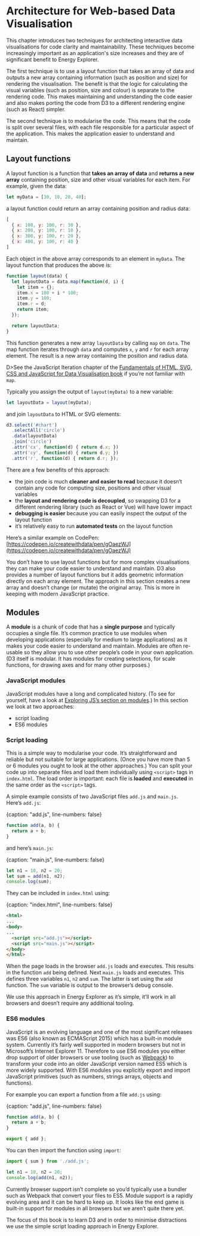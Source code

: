 # Architecture for Web-based Data Visualisation

This chapter introduces two techniques for architecting interactive data visualisations for code clarity and maintainability. These techniques become increasingly important as an application's size increases and they are of significant benefit to Energy Explorer.

The first technique is to use a layout function that takes an array of data and outputs a new array containing information (such as position and size) for rendering the visualisation. The benefit is that the logic for calculating the visual variables (such as position, size and colour) is separate to the rendering code. This makes maintaining and understanding the code easier and also makes porting the code from D3 to a different rendering engine (such as React) simpler.

The second technique is to modularise the code. This means that the code is split over several files, with each file responsible for a particular aspect of the application. This makes the application easier to understand and maintain.

## Layout functions

A layout function is a function that **takes an array of data** and **returns a new array** containing position, size and other visual variables for each item. For example, given the data:

```js
let myData = [30, 10, 20, 40];
```

a layout function could return an array containing position and radius data:

```js
[
  { x: 100, y: 100, r: 30 },
  { x: 200, y: 100, r: 10 },
  { x: 300, y: 100, r: 20 },
  { x: 400, y: 100, r: 40 }
]
```

Each object in the above array corresponds to an element in `myData`. The layout function that produces the above is:

```js
function layout(data) {
  let layoutData = data.map(function(d, i) {
    let item = {};
    item.x = 100 + i * 100;
    item.y = 100;
    item.r = d;
    return item;
  });

  return layoutData;
}
```

This function generates a new array `layoutData` by calling `map` on `data`. The map function iterates through `data` and computes `x`, `y` and `r` for each array element. The result is a new array containing the position and radius data.

D>See the JavaScript Iteration chapter of the [Fundamentals of HTML, SVG, CSS and JavaScript for Data Visualisation book](https://leanpub.com/html-svg-css-js-for-data-visualisation) if you’re not familiar with `map`.

Typically you assign the output of `layout(myData)` to a new variable:

```js
let layoutData = layout(myData);
```

and join `layoutData` to HTML or SVG elements:

```js
d3.select('#chart')
  .selectAll('circle')
  .data(layoutData)
  .join('circle')
  .attr('cx', function(d) { return d.x; })
  .attr('cy', function(d) { return d.y; })
  .attr('r', function(d) { return d.r; });
```

There are a few benefits of this approach:

* the join code is much **cleaner and easier to read** because it doesn’t contain any code for computing size, positions and other visual variables
* the **layout and rendering code is decoupled**, so swapping D3 for a different rendering library (such as React or Vue) will have lower impact
* **debugging is easier** because you can easily inspect the output of the layout function
* it’s relatively easy to run **automated tests** on the layout function

Here’s a similar example on CodePen: [https://codepen.io/createwithdata/pen/gOaezWJ](https://codepen.io/createwithdata/pen/gOaezWJ)

You don’t have to use layout functions but for more complex visualisations they can make your code easier to understand and maintain. D3 also provides a number of layout functions but it adds geometric information directly on each array element. The approach in this section creates a new array and doesn’t change (or mutate) the original array. This is more in keeping with modern JavaScript practice.

## Modules

A **module** is a chunk of code that has a **single purpose** and typically occupies a single file. It’s common practice to use modules when developing applications (especially for medium to large applications) as it makes your code easier to understand and maintain. Modules are often re-usable so they allow you to use other people’s code in your own application. (D3 itself is modular. It has modules for creating selections, for scale functions, for drawing axes and for many other purposes.)

### JavaScript modules

JavaScript modules have a long and complicated history. (To see for yourself, have a look at [Exploring JS’s section on modules](https://exploringjs.com/es6/ch_modules.html).) In this section we look at two approaches:

* script loading
* ES6 modules

### Script loading

This is a simple way to modularise your code. It’s straightforward and reliable but not suitable for large applications. (Once you have more than 5 or 6 modules you ought to look at the other approaches.) You can split your code up into separate files and load them individually using `<script>` tags in `index.html`. The load order is important: each file is **loaded** and **executed** in the same order as the `<script>` tags.

A simple example consists of two JavaScript files `add.js` and `main.js`. Here’s `add.js`:

{caption: "add.js", line-numbers: false}
```js
function add(a, b) {
  return a + b;
}
```

and here’s `main.js`:

{caption: "main.js", line-numbers: false}
```js
let n1 = 10, n2 = 20;
let sum = add(n1, n2);
console.log(sum);
```

They can be included in `index.html` using:

{caption: "index.html", line-numbers: false}
```html
<html>
...
<body>
...
  <script src="add.js"></script>
  <script src="main.js"></script>
</body>
</html>
```

When the page loads in the browser `add.js`  loads and executes. This results in the function `add` being defined. Next `main.js` loads and executes. This defines three variables `n1`, `n2` and `sum`. The latter is set using the `add` function. The `sum` variable is output to the browser’s debug console.

We use this approach in Energy Explorer as it’s simple, it’ll work in all browsers and doesn’t require any additional tooling.

### ES6 modules

JavaScript is an evolving language and one of the most significant releases was ES6 (also known as ECMAScript 2015) which has a built-in module system. Currently it’s fairly well supported in modern browsers but not in Microsoft’s Internet Explorer 11. Therefore to use ES6 modules you either drop support of older browsers or use tooling (such as [Webpack](https://webpack.js.org/)) to transform your code into an older JavaScript version named ES5 which is more widely supported. With ES6 modules you explicitly export and import JavaScript primitives (such as numbers, strings arrays, objects and functions).

For example you can export a function from a file `add.js` using:

{caption: "add.js", line-numbers: false}
```js
function add(a, b) {
  return a + b;
}

export { add };
```

You can then import the function using `import`:

```js
import { sum } from './add.js';

let n1 = 10, n2 = 20;
console.log(add(n1, n2));
```

Currently browser support isn’t complete so you’d typically use a bundler such as Webpack that convert your files to ES5. Module support is a rapidly evolving area and it can be hard to keep up. It looks like the end game is built-in support for modules in all browsers but we aren’t quite there yet.

The focus of this book is to learn D3 and in order to minimise distractions we use the simple script loading approach in Energy Explorer.